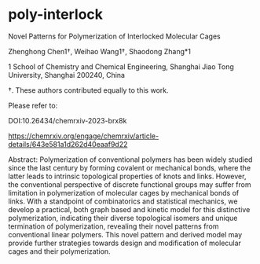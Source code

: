 # poly-interlock

Novel Patterns for Polymerization of Interlocked Molecular Cages

Zhenghong Chen1†, Weihao Wang1†, Shaodong Zhang*1

1 School of Chemistry and Chemical Engineering, Shanghai Jiao Tong University, Shanghai 200240, China

†. These authors contributed equally to this work.

Please refer to:

DOI:10.26434/chemrxiv-2023-brx8k 

https://chemrxiv.org/engage/chemrxiv/article-details/643e581a1d262d40eaaf9d22


Abstract: Polymerization of conventional polymers has been widely studied since the last century by forming covalent or mechanical bonds, where the latter leads to intrinsic topological properties of knots and links. However, the conventional perspective of discrete functional groups may suffer from limitation in polymerization of molecular cages by mechanical bonds of links. With a standpoint of combinatorics and statistical mechanics, we develop a practical, both graph based and kinetic model for this distinctive polymerization, indicating their diverse topological isomers and unique termination of polymerization, revealing their novel patterns from conventional linear polymers. This novel pattern and derived model may provide further strategies towards design and modification of molecular cages and their polymerization.
